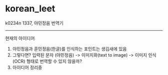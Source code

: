 # korean_leet
k0234n 1337, 야민정음 번역기

---

현재의 아이디어

1. 야민정음과 훈민정음(한글)를 인식하는 포인트는 생김새에 있음
2. 그렇다면? 입력된 문자 (야민정음) -> 이미지화(text to image) -> 이미지 인식 (OCR) 형태로 번역할 수 있지 않을까?
3. 아이디어 정리중

